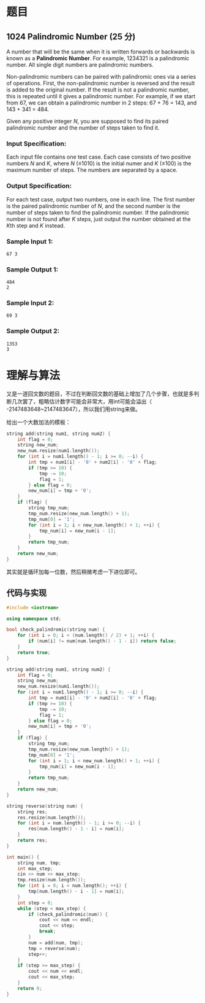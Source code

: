 # 题目

## 1024 Palindromic Number (25 分)

A number that will be the same when it is written forwards or backwards is known as a **Palindromic Number**. For example, 1234321 is a palindromic number. All single digit numbers are palindromic numbers.

Non-palindromic numbers can be paired with palindromic ones via a series of operations. First, the non-palindromic number is reversed and the result is added to the original number. If the result is not a palindromic number, this is repeated until it gives a palindromic number. For example, if we start from 67, we can obtain a palindromic number in 2 steps: 67 + 76 = 143, and 143 + 341 = 484.

Given any positive integer *N*, you are supposed to find its paired palindromic number and the number of steps taken to find it.

### Input Specification:

Each input file contains one test case. Each case consists of two positive numbers *N* and *K*, where *N* (≤1010) is the initial numer and *K* (≤100) is the maximum number of steps. The numbers are separated by a space.

### Output Specification:

For each test case, output two numbers, one in each line. The first number is the paired palindromic number of *N*, and the second number is the number of steps taken to find the palindromic number. If the palindromic number is not found after *K* steps, just output the number obtained at the *K*th step and *K* instead.

### Sample Input 1:

```in
67 3
```

### Sample Output 1:

```out
484
2
```

### Sample Input 2:

```in
69 3
```

### Sample Output 2:

```out
1353
3
```

# 理解与算法

又是一道回文数的题目，不过在判断回文数的基础上增加了几个步骤，也就是多判断几次罢了，粗略估计数字可能会非常大，用int可能会溢出（ -2147483648~2147483647），所以我们用string来做。

给出一个大数加法的模板：

```cpp
string add(string num1, string num2) {
    int flag = 0;
    string new_num;
    new_num.resize(num1.length());
    for (int i = num1.length() - 1; i >= 0; --i) {
        int tmp = num1[i] - '0' + num2[i] - '0' + flag;
        if (tmp >= 10) {
            tmp -= 10;
            flag = 1;
        } else flag = 0;
        new_num[i] = tmp + '0';
    }
    if (flag) {
        string tmp_num;
        tmp_num.resize(new_num.length() + 1);
        tmp_num[0] = '1';
        for (int i = 1; i < new_num.length() + 1; ++i) {
            tmp_num[i] = new_num[i - 1];
        }
        return tmp_num;
    }
    return new_num;
}
```

其实就是循环加每一位数，然后稍微考虑一下进位即可。

## 代码与实现

```cpp
#include <iostream>

using namespace std;

bool check_palindromic(string num) {
    for (int i = 0; i < (num.length() / 2) + 1; ++i) {
        if (num[i] != num[num.length() - 1 - i]) return false;
    }
    return true;
}

string add(string num1, string num2) {
    int flag = 0;
    string new_num;
    new_num.resize(num1.length());
    for (int i = num1.length() - 1; i >= 0; --i) {
        int tmp = num1[i] - '0' + num2[i] - '0' + flag;
        if (tmp >= 10) {
            tmp -= 10;
            flag = 1;
        } else flag = 0;
        new_num[i] = tmp + '0';
    }
    if (flag) {
        string tmp_num;
        tmp_num.resize(new_num.length() + 1);
        tmp_num[0] = '1';
        for (int i = 1; i < new_num.length() + 1; ++i) {
            tmp_num[i] = new_num[i - 1];
        }
        return tmp_num;
    }
    return new_num;
}

string reverse(string num) {
    string res;
    res.resize(num.length());
    for (int i = num.length() - 1; i >= 0; --i) {
        res[num.length() - 1 - i] = num[i];
    }
    return res;
}

int main() {
    string num, tmp;
    int max_step;
    cin >> num >> max_step;
    tmp.resize(num.length());
    for (int i = 0; i < num.length(); ++i) {
        tmp[num.length() - i - 1] = num[i];
    }
    int step = 0;
    while (step < max_step) {
        if (check_palindromic(num)) {
            cout << num << endl;
            cout << step;
            break;
        }
        num = add(num, tmp);
        tmp = reverse(num);
        step++;
    }
    if (step >= max_step) {
        cout << num << endl;
        cout << max_step;
    }
    return 0;
}
```